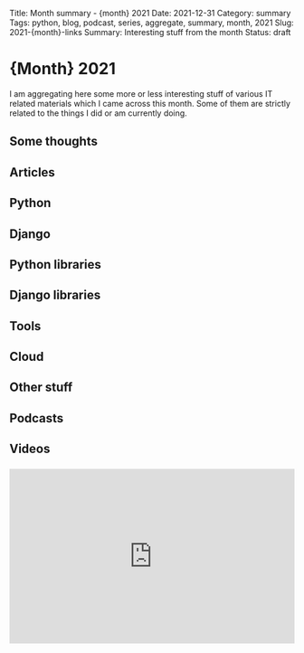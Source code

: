 Title: Month summary - {month} 2021
Date: 2021-12-31
Category: summary
Tags: python, blog, podcast, series, aggregate, summary, month, 2021
Slug: 2021-{month}-links
Summary: Interesting stuff from the month
Status: draft


# {Month} 2021

I am aggregating here some more or less interesting stuff of various IT related materials which I came across this month.
Some of them are strictly related to the things I did or am currently doing.


## Some thoughts

## Articles

## Python

## Django

## Python libraries

## Django libraries

## Tools

## Cloud

## Other stuff

## Podcasts

## Videos

### [](https://www.youtube.com/watch?v=VIDEO_ID)
<div class="videoWrapper" style="height:0; padding-bottom:56.25%; padding-top:25px; position:relative" height="0">
    <iframe style="position:absolute; top:0; width:100%" height="100%" width="100%" src="https://www.youtube.com/embed/VIDEO_ID" frameborder="0" allow="accelerometer; autoplay; encrypted-media; gyroscope; picture-in-picture" allowfullscreen></iframe>
</div>

